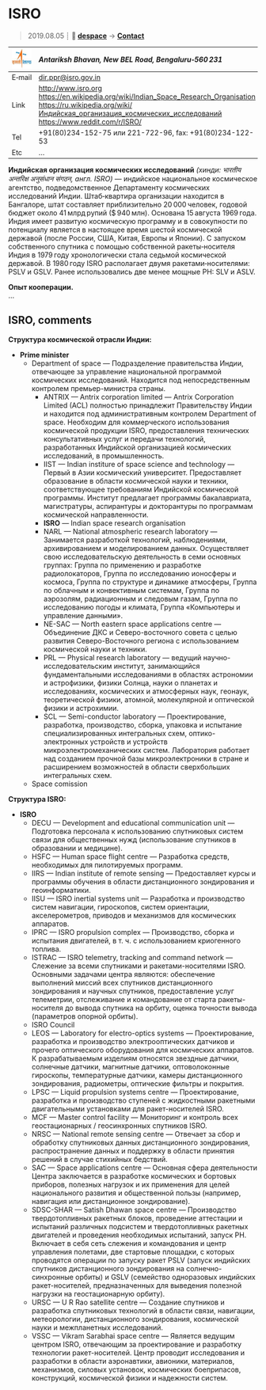 # ISRO
> 2019.08.05 ┊ **🚀 [despace](index.md)** → **[Contact](contact.md)**

|[![](f/contact/i/isro_logo1_thumb.jpg)](f/contact/i/isro_logo1.png)|*Antariksh Bhavan, New BEL Road, Bengaluru‑560 231*|
|:--|:--|
|E‑mail| <dir.ppr@isro.gov.in> |
|Link| <http://www.isro.org><br> <https://en.wikipedia.org/wiki/Indian_Space_Research_Organisation><br> <https://ru.wikipedia.org/wiki/Индийская_организация_космических_исследований><br> <https://www.reddit.com/r/ISRO/>  |
|Tel| +91(80)234-152-75 или 221-722-96, fax: +91(80)234-122-53  |
|Etc| … |

**Индийская организация космических исследований** *(хинди: भारतीय अन्तरिक्ष अनुसंधान संगठन, англ. ISRO)* — индийское национальное космическое агентство, подведомственное Департаменту космических исследований Индии. Штаб‑квартира организации находится в Бангалоре, штат составляет приблизительно 20 000 человек, годовой бюджет около 41 млрд рупий ($ 940 млн). Основана 15 августа 1969 года.  
Индия имеет развитую космическую программу и в совокупности по потенциалу является в настоящее время шестой космической державой (после России, США, Китая, Европы и Японии). С запуском собственного спутника с помощью собственной ракеты‑носителя Индия в 1979 году хронологически стала седьмой космической державой. В 1980 году ISRO располагает двумя ракетами‑носителями: PSLV и GSLV. Ранее использовались две менее мощные РН: SLV и ASLV.

**Опыт кооперации.**  
…


<p style="page-break-after:always"> </p>

## ISRO, comments
**Структура космической отрасли Индии:**

   - **Prime minister**
      - Department of space — Подразделение правительства Индии, отвечающее за управление национальной программой космических исследований. Находится под непосредственным контролем премьер-министра страны.
         - ANTRIX — Antrix corporation limited — Antrix Corporation Limited (ACL) полностью принадлежит Правительству Индии и находится под административным контролем Department of space. Необходим для коммерческого использования космической продукции ISRO, предоставления технических консультативных услуг и передачи технологий, разработанных Индийской организацией космических исследований, в промышленность.
         - IIST — Indian institure of space science and technology — Первый в Азии космический университет. Предоставляет образование в области космической науки и техники, соответствующее требованиям Индийской космической программы. Институт предлагает программы бакалавриата, магистратуры, аспирантуры и докторантуры по программам космической направленности.
         - **ISRO** — Indian space research organisation
         - NARL — National atmospheric research laboratory — Занимается разработкой технологий, наблюдениями, архивированием и моделированием данных.
Осуществляет свою исследовательскую деятельность в семи основных группах: Группа по применению и разработке радиолокаторов, Группа по исследованию ионосферы и космоса, Группа по структуре и динамике атмосферы, Группа по облачным и конвективным системам, Группа по аэрозолям, радиационным и следовым газам, Группа по исследованию погоды и климата, Группа «Компьютеры и управление данными».
         - NE-SAC — North eastern space applications centre — Объединение ДКС и Северо-восточного совета с целью развития Северо-Восточного региона с использованием космической науки и техники.
         - PRL — Physical research laboratory — ведущий научно-исследовательским институт, занимающийся фундаментальными исследованиями в областях астрономии и астрофизики, физики Солнца, науки о планетах и исследованиях, космических и атмосферных наук, геонаук, теоретической физики, атомной, молекулярной и оптической физики и астрохимии.
         - SCL — Semi-conductor laboratory — Проектирование, разработка, производство, сборка, упаковка и испытание специализированных интегральных схем, оптико-электронных устройств и устройств микроэлектромеханических систем. Лаборатория работает над созданием прочной базы микроэлектроники в стране и расширением возможностей в области сверхбольших интегральных схем.
      - Space comission

**Структура ISRO:**

   - **ISRO**
      - DECU — Development and educational communication unit — Подготовка персонала к использованию спутниковых систем связи для общественных нужд (использование спутников в образовании и медицине).
      - HSFC — Human space flight centre — Разработка средств, необходимых для пилотируемых программ.
      - IIRS — Indian institute of remote sensing — Предоставляет курсы и программы обучения в области дистанционного зондирования и геоинформатики.
      - IISU — ISRO inertial systems unit — Разработка и производство систем навигации, гироскопов, систем ориентации, акселерометров, приводов и механизмов для космических аппаратов.
      - IPRC — ISRO propulsion complex — Производство, сборка и испытания двигателей, в т. ч. с использованием криогенного топлива.
      - ISTRAC — ISRO telemetry, tracking and command network — Слежение за всеми спутниками и ракетами-носителями ISRO. Основными задачами центра являются: обеспечение выполнений миссий всех спутников дистанционного зондирования и научных спутников, предоставление услуг телеметрии, отслеживание и командование от старта ракеты-носителя до вывода спутника на орбиту, оценка точности вывода (параметров опорной орбиты).
      - ISRO Council
      - LEOS — Laboratory for electro-optics systems — Проектирование, разработка и производство электрооптических датчиков и прочего оптического оборудования для космических аппаратов.
К разрабатываемым изделиям относятся звездные датчики, солнечные датчики, магнитные датчики, оптоволоконные гироскопы, температурные датчики, камеры дистанционного зондирования, радиометры, оптические фильтры и покрытия.
      - LPSC — Liquid propulsion systems centre — Проектирование, разработка и производство ступеней с жидкостными ракетными двигательными установками для ракет-носителей ISRO.
      - MCF — Master control facility — Мониторинг и контроль всех геостационарных / геосинхронных спутников ISRO.
      - NRSC — National remote sensing centre — Отвечает за сбор и обработку спутниковых данных дистанционного зондирования, распространение данных и поддержку в области принятия решений в случае стихийных бедствий.
      - SAC — Space applications centre — Основная сфера деятельности Центра заключается в разработке космических и бортовых приборов, полезных нагрузок и их применения для целей национального развития и общественной пользы (например, навигация или дистанционное зондирование).
      - SDSC-SHAR — Satish Dhawan space centre — Производство твердотопливных ракетных блоков, проведение аттестации и испытаний различных подсистем и твердотопливных ракетных двигателей и проведения необходимых испытаний, запуск РН. Включает в себя сеть слежения и командования и центр управления полетами, две стартовые площадки, с которых проводятся операции по запуску ракет PSLV (запуск индийских спутников дистанционного зондирования на солнечно-синхронные орбиты) и GSLV (семейство одноразовых индийских ракет-носителей, предназначенных для выведения полезной нагрузки на геостационарную орбиту).
      - URSC — U R Rao satellite centre — Создание спутников и разработка спутниковых технологий в области связи, навигации, метеорологии, дистанционного зондирования, космической науки и межпланетных исследований.
      - VSSC — Vikram Sarabhai space centre — Является ведущим центром ISRO, отвечающим за проектирование и разработку технологии ракет-носителей. Центр проводит исследования и разработки в области аэронавтики, авионики, материалов, механизмов, силовых установок, космических боеприпасов, конструкций, космической физики и надежности систем.
